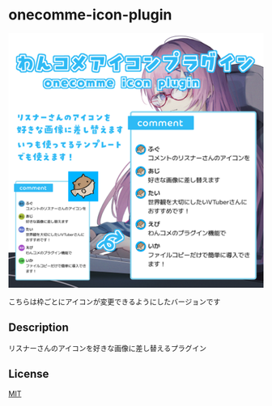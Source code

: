 # onecomme-icon-plugin

![onecomme-icon-plugin](./docs/onecomme-icon-plugin.png)

こちらは枠ごとにアイコンが変更できるようにしたバージョンです

## Description

リスナーさんのアイコンを好きな画像に差し替えるプラグイン


## License

[MIT](./LICENSE.md)
